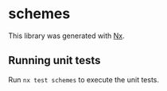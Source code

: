 # schemes

This library was generated with [Nx](https://nx.dev).

## Running unit tests

Run `nx test schemes` to execute the unit tests.
